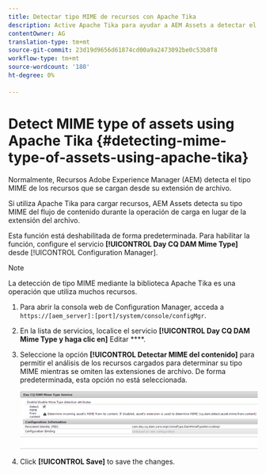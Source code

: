 ```yaml
---
title: Detectar tipo MIME de recursos con Apache Tika
description: Active Apache Tika para ayudar a AEM Assets a detectar el tipo MIME de los recursos del flujo de contenido durante la operación de carga en lugar de la extensión de archivo.
contentOwner: AG
translation-type: tm+mt
source-git-commit: 23d19d9656d61874cd00a9a2473092be0c53b8f8
workflow-type: tm+mt
source-wordcount: '180'
ht-degree: 0%

---
```



# Detect MIME type of assets using Apache Tika {#detecting-mime-type-of-assets-using-apache-tika}

Normalmente, Recursos Adobe Experience Manager (AEM) detecta el tipo MIME de los recursos que se cargan desde su extensión de archivo.

Si utiliza Apache Tika para cargar recursos, AEM Assets detecta su tipo MIME del flujo de contenido durante la operación de carga en lugar de la extensión del archivo.

Esta función está deshabilitada de forma predeterminada. Para habilitar la función, configure el servicio **[!UICONTROL Day CQ DAM Mime Type]** desde [!UICONTROL Configuration Manager].

>[!NOTE]
>
>La detección de tipo MIME mediante la biblioteca Apache Tika es una operación que utiliza muchos recursos.

1. Para abrir la consola web de Configuration Manager, acceda a `https://[aem_server]:[port]/system/console/configMgr`.

1. En la lista de servicios, localice el servicio **[!UICONTROL Day CQ DAM Mime Type y haga clic en]** Editar ****.

1. Seleccione la opción **[!UICONTROL Detectar MIME del contenido]** para permitir el análisis de los recursos cargados para determinar su tipo MIME mientras se omiten las extensiones de archivo. De forma predeterminada, esta opción no está seleccionada.

   ![chlimage_1-333](assets/chlimage_1-333.png)

1. Click **[!UICONTROL Save]** to save the changes.

